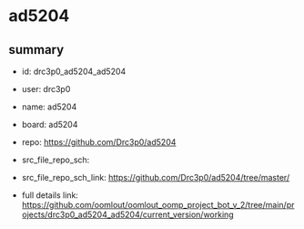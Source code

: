 # ad5204
 
## summary 
* id: drc3p0_ad5204_ad5204
* user: drc3p0
* name: ad5204
* board: ad5204
* repo: https://github.com/Drc3p0/ad5204



* src_file_repo_sch: 
* src_file_repo_sch_link: https://github.com/Drc3p0/ad5204/tree/master/
* full details link: https://github.com/oomlout/oomlout_oomp_project_bot_v_2/tree/main/projects/drc3p0_ad5204_ad5204/current_version/working  







